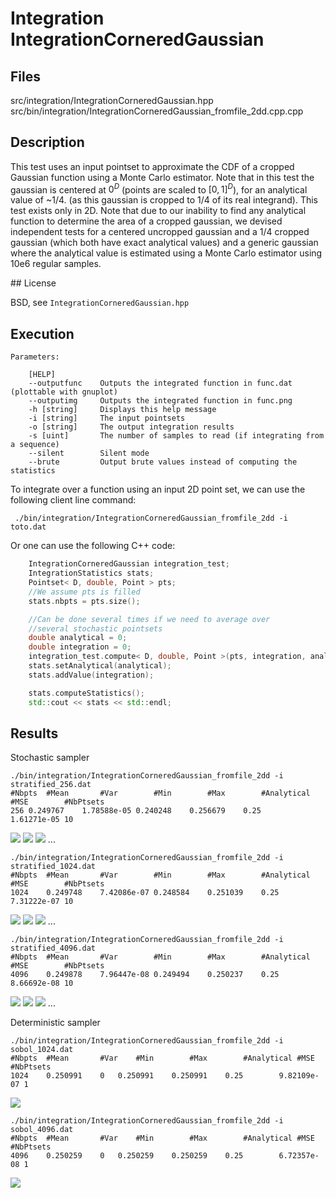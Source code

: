 # Integration IntegrationCorneredGaussian

## Files

src/integration/IntegrationCorneredGaussian.hpp  
src/bin/integration/IntegrationCorneredGaussian_fromfile_2dd.cpp.cpp

## Description

This test uses an input pointset to approximate the CDF of a cropped Gaussian function using a Monte Carlo estimator. Note that in this test the gaussian is centered at $0^D$ (points are scaled to $[0, 1]^D$), for an analytical value of ~1/4. (as this gaussian is cropped to 1/4 of its real integrand). This test exists only in 2D. Note that due to our inability to find any analytical function to determine the area of a cropped gaussian, we devised independent tests for a centered uncropped gaussian and a 1/4 cropped gaussian (which both have exact analytical values) and a generic gaussian where the analytical value is estimated using a Monte Carlo estimator using 10e6 regular samples.

## License

BSD, see `IntegrationCorneredGaussian.hpp`

## Execution


```
Parameters:  

	[HELP]
	--outputfunc 	Outputs the integrated function in func.dat (plottable with gnuplot)
	--outputimg 	Outputs the integrated function in func.png
	-h [string]		Displays this help message
	-i [string]		The input pointsets
	-o [string]		The output integration results
	-s [uint]		The number of samples to read (if integrating from a sequence)
	--silent 		Silent mode
	--brute 		Output brute values instead of computing the statistics
```


To integrate over a function using an input 2D point set, we can use the following client line command:

     ./bin/integration/IntegrationCorneredGaussian_fromfile_2dd -i toto.dat

Or one can use the following C++ code:

``` cpp    
    IntegrationCorneredGaussian integration_test;
    IntegrationStatistics stats;
    Pointset< D, double, Point > pts;
    //We assume pts is filled
    stats.nbpts = pts.size();

    //Can be done several times if we need to average over
    //several stochastic pointsets
    double analytical = 0;
    double integration = 0;
    integration_test.compute< D, double, Point >(pts, integration, analytical)
    stats.setAnalytical(analytical);
    stats.addValue(integration);

    stats.computeStatistics();
    std::cout << stats << std::endl;
```


## Results

Stochastic sampler

```
./bin/integration/IntegrationCorneredGaussian_fromfile_2dd -i stratified_256.dat
#Nbpts	#Mean		#Var		#Min		#Max		#Analytical	#MSE		#NbPtsets
256	0.249767	1.78588e-05	0.240248	0.256679	0.25		1.61271e-05	10
```

[![](data/cornered_gaussian/integration_1_256.png)](data/cornered_gaussian/integration_1_256.png) [![](data/cornered_gaussian/integration_2_256.png)](data/cornered_gaussian/integration_2_256.png) [![](data/cornered_gaussian/integration_3_256.png)](data/cornered_gaussian/integration_3_256.png) ...

```
./bin/integration/IntegrationCorneredGaussian_fromfile_2dd -i stratified_1024.dat
#Nbpts	#Mean		#Var		#Min		#Max		#Analytical	#MSE		#NbPtsets
1024	0.249748	7.42086e-07	0.248584	0.251039	0.25		7.31222e-07	10
```

[![](data/cornered_gaussian/integration_1_1024.png)](data/cornered_gaussian/integration_1_1024.png) [![](data/cornered_gaussian/integration_2_1024.png)](data/cornered_gaussian/integration_2_1024.png) [![](data/cornered_gaussian/integration_3_1024.png)](data/cornered_gaussian/integration_3_1024.png) ...

```
./bin/integration/IntegrationCorneredGaussian_fromfile_2dd -i stratified_4096.dat
#Nbpts	#Mean		#Var		#Min		#Max		#Analytical	#MSE		#NbPtsets
4096	0.249878	7.96447e-08	0.249494	0.250237	0.25		8.66692e-08	10
```

[![](data/cornered_gaussian/integration_1_4096.png)](data/cornered_gaussian/integration_1_4096.png) [![](data/cornered_gaussian/integration_2_4096.png)](data/cornered_gaussian/integration_2_4096.png) [![](data/cornered_gaussian/integration_3_4096.png)](data/cornered_gaussian/integration_3_4096.png) ...

Deterministic sampler

```
./bin/integration/IntegrationCorneredGaussian_fromfile_2dd -i sobol_1024.dat
#Nbpts	#Mean		#Var	#Min		#Max		#Analytical	#MSE		#NbPtsets
1024	0.250991	0	0.250991	0.250991	0.25		9.82109e-07	1
```

[![](data/cornered_gaussian/integration_1024.png)](data/cornered_gaussian/integration_1024.png)

```
./bin/integration/IntegrationCorneredGaussian_fromfile_2dd -i sobol_4096.dat
#Nbpts	#Mean		#Var	#Min		#Max		#Analytical	#MSE		#NbPtsets
4096	0.250259	0	0.250259	0.250259	0.25		6.72357e-08	1
```

[![](data/cornered_gaussian/integration_4096.png)](data/cornered_gaussian/integration_4096.png)
